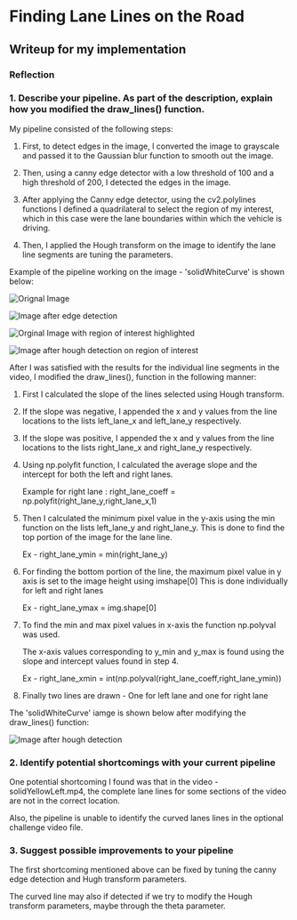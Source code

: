 # **Finding Lane Lines on the Road** 

## Writeup for my implementation

### Reflection

### 1. Describe your pipeline. As part of the description, explain how you modified the draw_lines() function.

My pipeline consisted of the following steps:

1) First, to detect edges in the image, I converted the image to grayscale and passed it to the Gaussian blur function to smooth out the image.

2) Then, using a canny edge detector with a low threshold of 100 and a high threshold of 200, I detected the edges in the image.

3) After applying the Canny edge detector, using the cv2.polylines functions I defined a quadrilateral to select the region of my interest, which in this case were the lane boundaries within which the vehicle is driving.

4) Then, I applied the Hough transform on the image to identify the lane line segments are tuning the parameters.

Example of the pipeline working on the image - 'solidWhiteCurve' is shown below:

![Orignal Image](https://view54dc5dc0.udacity-student-workspaces.com/view/CarND-LaneLines-P1/test_images/solidWhiteCurve.jpg)

![Image after edge detection](https://view54dc5dc0.udacity-student-workspaces.com/view/CarND-LaneLines-P1/test_images_output/solidWhiteCurve_canny.png)

![Orginal Image with region of interest highlighted](https://view54dc5dc0.udacity-student-workspaces.com/view/CarND-LaneLines-P1/test_images_output/solidWhiteCurve_region_selection.png)

![Image after hough detection on region of interest](https://view54dc5dc0.udacity-student-workspaces.com/view/CarND-LaneLines-P1/test_images_output/solidWhiteCurve_hough.png)



After I was satisfied with the results for the individual line segments in the video, I modified the draw_lines(), function in the following manner:

1) First I calculated the slope of the lines selected using Hough transform.

2) If the slope was negative, I appended the x and y values from the line locations to the lists left_lane_x and left_lane_y respectively.

3) If the slope was positive, I appended the x and y values from the line locations to the lists right_lane_x and right_lane_y respectively.

4) Using np.polyfit function, I calculated the average slope and the intercept for both the left and right lanes.

   Example for right lane : right_lane_coeff = np.polyfit(right_lane_y,right_lane_x,1)
   
5) Then I calculated the minimum pixel value in the y-axis using the min function on the lists left_lane_y and right_lane_y. This is done to    find the top portion of the image for the lane line.

   Ex - right_lane_ymin = min(right_lane_y)
   
6) For finding the bottom portion of the line, the maximum pixel value in y axis is set to the image height using imshape[0]
   This is done individually for left and right lanes
   
   Ex - right_lane_ymax = img.shape[0]
   
7) To find the min and max pixel values in x-axis the function np.polyval was used.

   The x-axis values corresponding to y_min and y_max is found using the slope and intercept values found in step 4.
   
   Ex - right_lane_xmin = int(np.polyval(right_lane_coeff,right_lane_ymin))
   
8) Finally two lines are drawn - One for left lane and one for right lane


The 'solidWhiteCurve' iamge is shown below after modifying the draw_lines() function:

![Image after hough detection](https://view54dc5dc0.udacity-student-workspaces.com/view/CarND-LaneLines-P1/test_images_output/solidWhiteCurve_full_hough.png)

### 2. Identify potential shortcomings with your current pipeline


One potential shortcoming I found was that in the video - solidYellowLeft.mp4, the complete lane lines for some sections of the video are not in the correct location.

Also, the pipeline is unable to identify the curved lanes lines in the optional challenge video file.


### 3. Suggest possible improvements to your pipeline

The first shortcoming mentioned above can be fixed by tuning the canny edge detection and Hugh transform parameters.

The curved line may also if detected if we try to modify the Hough transform parameters, maybe through the theta parameter.
